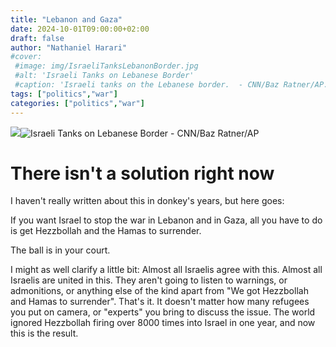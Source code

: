 ```yaml
---
title: "Lebanon and Gaza"
date: 2024-10-01T09:00:00+02:00
draft: false
author: "Nathaniel Harari"
#cover:
 #image: img/IsraeliTanksLebanonBorder.jpg
 #alt: 'Israeli Tanks on Lebanese Border'
 #caption: 'Israeli tanks on the Lebanese border.  - CNN/Baz Ratner/AP.'
tags: ["politics","war"]
categories: ["politics","war"]
---
```


![](!!)![Israeli Tanks on Lebanese Border - CNN/Baz Ratner/AP](/img/IsraeliTanksLebanonBorder.jpg)

# There isn't a solution right now

I haven't really written about this in donkey's years, but here goes:

If you want Israel to stop the war in Lebanon and in Gaza, all you have to do is get Hezzbollah and the Hamas to surrender.

The ball is in your court.

I might as well clarify a little bit: Almost all Israelis agree with this. Almost all Israelis are united in this. They aren't going to listen to warnings, or admonitions, or anything else of the kind apart from "We got Hezzbollah and Hamas to surrender". That's it. It doesn't matter how many refugees you put on camera, or "experts" you bring to discuss the issue. The world ignored Hezzbollah firing over 8000 times into Israel in one year, and now this is the result.

